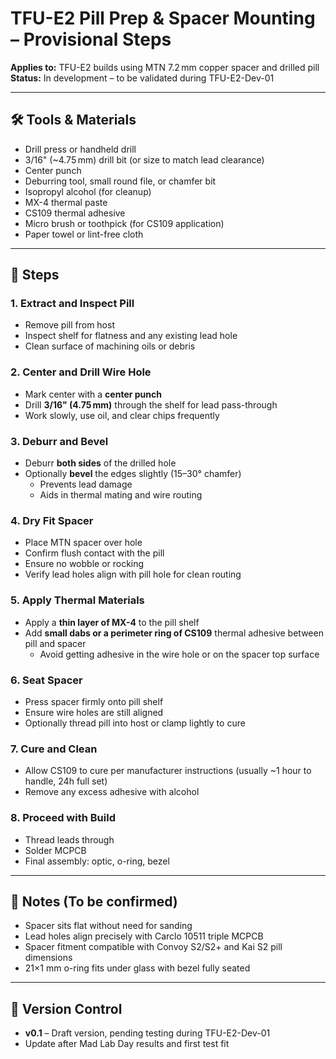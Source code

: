 # TFU-E2 Pill Prep & Spacer Mounting – Provisional Steps

**Applies to:** TFU-E2 builds using MTN 7.2 mm copper spacer and drilled pill  
**Status:** In development – to be validated during TFU-E2-Dev-01

---

## 🛠️ Tools & Materials

- Drill press or handheld drill
- 3/16" (~4.75 mm) drill bit (or size to match lead clearance)
- Center punch
- Deburring tool, small round file, or chamfer bit
- Isopropyl alcohol (for cleanup)
- MX-4 thermal paste
- CS109 thermal adhesive
- Micro brush or toothpick (for CS109 application)
- Paper towel or lint-free cloth

---

## 🔩 Steps

### 1. Extract and Inspect Pill
- Remove pill from host
- Inspect shelf for flatness and any existing lead hole
- Clean surface of machining oils or debris

### 2. Center and Drill Wire Hole
- Mark center with a **center punch**
- Drill **3/16" (4.75 mm)** through the shelf for lead pass-through
- Work slowly, use oil, and clear chips frequently

### 3. Deburr and Bevel
- Deburr **both sides** of the drilled hole
- Optionally **bevel** the edges slightly (15–30° chamfer)
  - Prevents lead damage
  - Aids in thermal mating and wire routing

### 4. Dry Fit Spacer
- Place MTN spacer over hole
- Confirm flush contact with the pill
- Ensure no wobble or rocking
- Verify lead holes align with pill hole for clean routing

### 5. Apply Thermal Materials
- Apply a **thin layer of MX-4** to the pill shelf
- Add **small dabs or a perimeter ring of CS109** thermal adhesive between pill and spacer
  - Avoid getting adhesive in the wire hole or on the spacer top surface

### 6. Seat Spacer
- Press spacer firmly onto pill shelf
- Ensure wire holes are still aligned
- Optionally thread pill into host or clamp lightly to cure

### 7. Cure and Clean
- Allow CS109 to cure per manufacturer instructions (usually ~1 hour to handle, 24h full set)
- Remove any excess adhesive with alcohol

### 8. Proceed with Build
- Thread leads through
- Solder MCPCB
- Final assembly: optic, o-ring, bezel

---

## 🧪 Notes (To be confirmed)

- Spacer sits flat without need for sanding
- Lead holes align precisely with Carclo 10511 triple MCPCB
- Spacer fitment compatible with Convoy S2/S2+ and Kai S2 pill dimensions
- 21×1 mm o-ring fits under glass with bezel fully seated

---

## 📍 Version Control

- **v0.1** – Draft version, pending testing during TFU-E2-Dev-01  
- Update after Mad Lab Day results and first test fit

